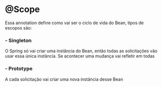 # @Scope
Essa annotation define como vai ser o ciclo de vida do Bean, tipos de escopos são: 
<br>

### - Singleton
O Spring só vai criar uma instância do Bean, então todas as solicitações vão usar essa única instância. Se acontecer uma mudança vai refletir em todas
<br>

### - Prototype
A cada solicitação vai criar uma nova instância desse Bean

